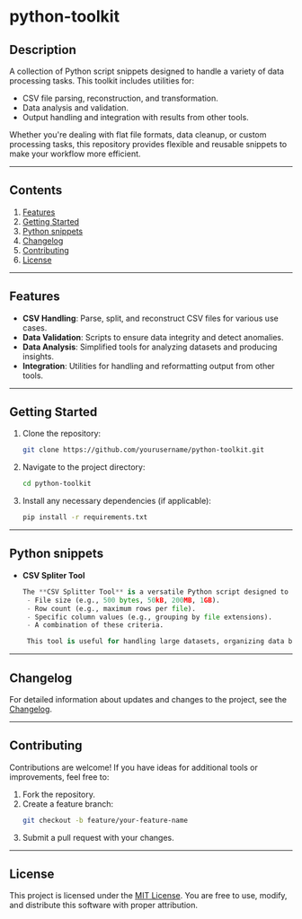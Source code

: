 # python-toolkit

## Description
A collection of Python script snippets designed to handle a variety of data processing tasks. This toolkit includes utilities for:
- CSV file parsing, reconstruction, and transformation.
- Data analysis and validation.
- Output handling and integration with results from other tools.

Whether you're dealing with flat file formats, data cleanup, or custom processing tasks, this repository provides flexible and reusable snippets to make your workflow more efficient.

---

## Contents
1. [Features](#features)
2. [Getting Started](#getting-started)
3. [Python snippets](#usage-examples)
4. [Changelog](#changelog)
5. [Contributing](#contributing)
6. [License](#license)

---

## Features
- **CSV Handling**: Parse, split, and reconstruct CSV files for various use cases.
- **Data Validation**: Scripts to ensure data integrity and detect anomalies.
- **Data Analysis**: Simplified tools for analyzing datasets and producing insights.
- **Integration**: Utilities for handling and reformatting output from other tools.

---

## Getting Started
1. Clone the repository:
   ```bash
   git clone https://github.com/yourusername/python-toolkit.git
   ```
2. Navigate to the project directory:
   ```bash
   cd python-toolkit
   ```
3. Install any necessary dependencies (if applicable):
   ```bash
   pip install -r requirements.txt
   ```

---

## Python snippets
- **CSV Spliter Tool**
   ```python
   The **CSV Splitter Tool** is a versatile Python script designed to split large CSV files into smaller, manageable parts. It supports splitting by:
	- File size (e.g., 500 bytes, 50kB, 200MB, 1GB).
	- Row count (e.g., maximum rows per file).
	- Specific column values (e.g., grouping by file extensions).
	- A combination of these criteria.

	This tool is useful for handling large datasets, organizing data by categories, or preparing files for downstream processing.
   ```

---

## Changelog
For detailed information about updates and changes to the project, see the [Changelog](docs/CHANGELOG.md).

---

## Contributing
Contributions are welcome! If you have ideas for additional tools or improvements, feel free to:
1. Fork the repository.
2. Create a feature branch:
   ```bash
   git checkout -b feature/your-feature-name
   ```
3. Submit a pull request with your changes.

---

## License
This project is licensed under the [MIT License](LICENSE). You are free to use, modify, and distribute this software with proper attribution.

